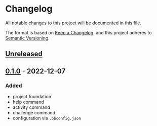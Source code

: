 # Changelog

All notable changes to this project will be documented in this file.

The format is based on [Keep a Changelog](https://keepachangelog.com/en/1.0.0/),
and this project adheres to [Semantic Versioning](https://semver.org/spec/v2.0.0.html).

## [Unreleased]

## [0.1.0] - 2022-12-07

### Added

- project foundation
- help command
- activity command
- challenge command
- configuration via `.bbconfig.json`

[unreleased]: https://github.com/bdunn313/blackboard-cli/compare/v1.1.0...HEAD
[0.1.0]: https://github.com/bdunn313/blackboard-cli/releases/tag/v0.1.0